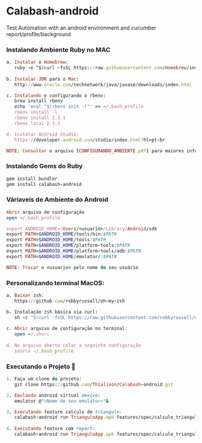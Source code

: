 # Calabash-android
Test Automation with an android environment and cucumber report/profile/background


### Instalando Ambiente Ruby no MAC

```ruby
a. Instalar o Homebrew:
   ruby -e “$(curl -fsSL https://raw.githubusercontent.com/Homebrew/install/master/install)”
   
b. Instalar JDK para o Mac:
   http://www.oracle.com/technetwork/java/javase/downloads/index.html

c. Instalando e configurando o rbenv:
   brew install rbenv
   echo 'eval "$(rbenv init -)"' >> ~/.bash_profile
   rbenv install -l
   rbenv install 2.3.1
   rbenv local 2.3.1

d. Instalar Android Studio:
   https://developer.android.com/studio/index.html?hl=pt-br

NOTE: Consultar o arquivo [CONFIGURANDO_AMBIENTE.pdf] para maiores informações
```

### Instalando Gems do Ruby

```ruby
gem install bundler
gem install calabash-android
```

### Váriaveis de Ambiente do Android

```ruby
Abrir arquivo de configuração
open ~/.bash_profile

export ANDROID_HOME=/Users/<usuario>/Library/Android/sdk
export PATH=$ANDROID_HOME/tools/bin:$PATH
export PATH=$ANDROID_HOME/tools:$PATH
export PATH=$ANDROID_HOME/platform-tools:$PATH
export PATH=$ANDROID_HOME/platform-tools/adb:$PATH
export PATH=$ANDROID_HOME/emulator/:$PATH

NOTE: Trocar o <usuario> pelo nome do seu usuário
```

### Personalizando terminal MacOS:

```ruby
a. Baixar zsh:
   https://github.com/robbyrussell/oh-my-zsh

b. Instalação zsh básica via curl:
   sh -c "$(curl -fsSL https://raw.githubusercontent.com/robbyrussell/oh-my-zsh/master/tools/install.sh)"
   
c. Abrir arquivo de configuração no terminal:
   open ~/.zhsrc
   
d. No arquivo aberto colar a seguinte configuração
   source ~/.bash_profile
```

### Executando o Projeto :dart:

```ruby
1. Faça um clone do projeto:
   git clone https://github.com/Thialison/Calabash-android.git

2. Emulando android virtual device: 
   emulator @"<Nome do seu emulator>"&

3. Executando feature calculo de triangulo: 
   calabash-android run TrianguloApp.apk features/spec/calculo_triangulo.feature
   
4. Executando feature com report: 
   calabash-android run TrianguloApp.apk features/spec/calculo_triangulo.feature -p report
```
